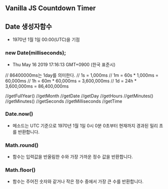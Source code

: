 ## Vanilla JS Countdown Timer

## Date 생성자함수
- 1970년 1월 1일 00:00(UTC)을 기점

### new Date(milliseconds); 
- Thu May 16 2019 17:16:13 GMT+0900 (한국 표준시)

// 86400000ms는 1day를 의미한다.
// 1s = 1,000ms
// 1m = 60s * 1,000ms = 60,000ms
// 1h = 60m * 60,000ms = 3,600,000ms
// 1d = 24h * 3,600,000ms = 86,400,000ms

//getFullYear()
//getMonth
//getDate
//getDay
//getHours
//getMinutes()
//getMinutes()
//getSeconds
//getMilliseconds
//getTime

### Date.now() 
- 메소드는 UTC 기준으로 1970년 1월 1일 0시 0분 0초부터 현재까지 경과된 밀리 초를 반환합니다.

### Math.round()
- 함수는 입력값을 반올림한 수와 가장 가까운 정수 값을 반환합니다.

### Math.floor() 
- 함수는 주어진 숫자와 같거나 작은 정수 중에서 가장 큰 수를 반환합니다.

